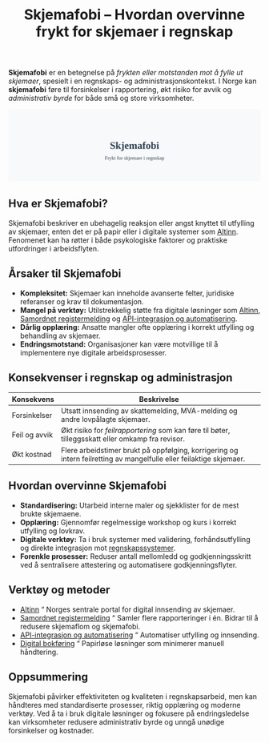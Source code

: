 ﻿---
title: "Skjemafobi – Hvordan overvinne frykt for skjemaer i regnskap"
meta_title: "Skjemafobi “ Hvordan overvinne frykt for skjemaer i regnskap"
meta_description: '**Skjemafobi** er en betegnelse på *frykten eller motstanden mot å fylle ut skjemaer*, spesielt i en regnskaps- og administrasjonskontekst. I Norge kan **skje...'
slug: skjemafobi
type: blog
layout: pages/single
---

**Skjemafobi** er en betegnelse på *frykten eller motstanden mot å fylle ut skjemaer*, spesielt i en regnskaps- og administrasjonskontekst. I Norge kan **skjemafobi** føre til forsinkelser i rapportering, økt risiko for avvik og *administrativ byrde* for både små og store virksomheter.

![Skjemafobi](skjemafobi-image.svg)

## Hva er Skjemafobi?

Skjemafobi beskriver en ubehagelig reaksjon eller angst knyttet til utfylling av skjemaer, enten det er på papir eller i digitale systemer som [Altinn](/blogs/regnskap/hva-er-altinn "Hva er Altinn? En Guide til Offentlige Digitale Skjematjenester"). Fenomenet kan ha røtter i både psykologiske faktorer og praktiske utfordringer i arbeidsflyten.

## Årsaker til Skjemafobi

* **Kompleksitet:** Skjemaer kan inneholde avanserte felter, juridiske referanser og krav til dokumentasjon.
* **Mangel på verktøy:** Utilstrekkelig støtte fra digitale løsninger som [Altinn](/blogs/regnskap/hva-er-altinn "Hva er Altinn? En Guide til Offentlige Digitale Skjematjenester"), [Samordnet registermelding](/blogs/regnskap/samordnet-registermelding "Samordnet registermelding “ Effektivisering av skjemaer") og [API-integrasjon og automatisering](/blogs/regnskap/api-integrasjon-automatisering-regnskap "API-integrasjon og automatisering i regnskap “ Reduser skjemaøkosfæren").
* **Dårlig opplæring:** Ansatte mangler ofte opplæring i korrekt utfylling og behandling av skjemaer.
* **Endringsmotstand:** Organisasjoner kan være motvillige til å implementere nye digitale arbeidsprosesser.

## Konsekvenser i regnskap og administrasjon

| Konsekvens    | Beskrivelse                                                                                                        |
|---------------|--------------------------------------------------------------------------------------------------------------------|
| Forsinkelser  | Utsatt innsending av skattemelding, MVA-melding og andre lovpålagte skjemaer.                                       |
| Feil og avvik | Økt risiko for *feilrapportering* som kan føre til bøter, tilleggsskatt eller omkamp fra revisor.                   |
| Økt kostnad   | Flere arbeidstimer brukt på oppfølging, korrigering og intern feilretting av mangelfulle eller feilaktige skjemaer. |

## Hvordan overvinne Skjemafobi

* **Standardisering:** Utarbeid interne maler og sjekklister for de mest brukte skjemaene.
* **Opplæring:** Gjennomfør regelmessige workshop og kurs i korrekt utfylling og lovkrav.
* **Digitale verktøy:** Ta i bruk systemer med validering, forhåndsutfylling og direkte integrasjon mot [regnskapssystemer](/blogs/regnskap/hva-er-erp-system "Hva er ERP-system? En Innføring i Regnskapsteknologi").
* **Forenkle prosesser:** Reduser antall mellomledd og godkjenningsskritt ved å sentralisere attestering og automatisere godkjenningsflyter.

## Verktøy og metoder

* [Altinn](/blogs/regnskap/hva-er-altinn "Hva er Altinn? En Guide til Offentlige Digitale Skjematjenester") “ Norges sentrale portal for digital innsending av skjemaer.
* [Samordnet registermelding](/blogs/regnskap/samordnet-registermelding "Samordnet registermelding “ Effektivisering av skjemaer") “ Samler flere rapporteringer i én. Bidrar til å redusere skjemaflom og skjemafobi.
* [API-integrasjon og automatisering](/blogs/regnskap/api-integrasjon-automatisering-regnskap "API-integrasjon og automatisering i regnskap “ Reduser skjemaøkosfæren") “ Automatiser utfylling og innsending.
* [Digital bokføring](/blogs/regnskap/hva-er-bokforing "Hva er Bokføring? En Komplett Guide til Norsk Bokføringspraksis") “ Papirløse løsninger som minimerer manuell håndtering.

## Oppsummering

Skjemafobi påvirker effektiviteten og kvaliteten i regnskapsarbeid, men kan håndteres med standardiserte prosesser, riktig opplæring og moderne verktøy. Ved å ta i bruk digitale løsninger og fokusere på endringsledelse kan virksomheter redusere administrativ byrde og unngå unødige forsinkelser og kostnader.










